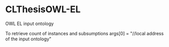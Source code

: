 # CLThesisOWL-EL

OWL EL input ontology

To retrieve count of instances and subsumptions 
args[0] = "//local address of the input ontology"
